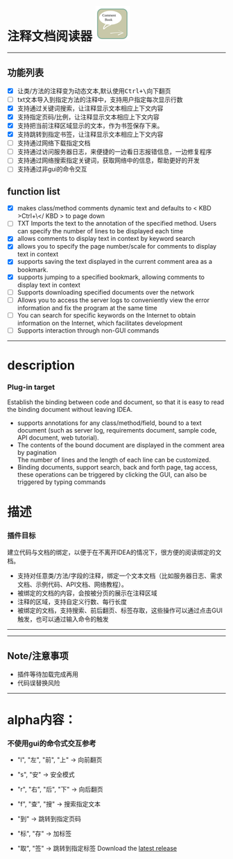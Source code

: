 # 注释文档阅读器  [![Downloads](src/main/resources/META-INF/pluginIcon.svg)](https://plugins.jetbrains.com/plugin/PLUGIN_ID)

----------------

<!-- Plugin description -->

## 功能列表

- [x] 让类/方法的注释变为动态文本,默认使用<kbd>Ctrl+\\</kbd>向下翻页
- [ ] txt文本导入到指定方法的注释中，支持用户指定每次显示行数
- [x] 支持通过关键词搜索，让注释显示文本相应上下文内容
- [x] 支持指定页码/比例，让注释显示文本相应上下文内容
- [x] 支持把当前注释区域显示的文本，作为书签保存下来。
- [x] 支持跳转到指定书签，让注释显示文本相应上下文内容
- [ ] 支持通过网络下载指定文档
- [ ] 支持通过访问服务器日志，来便捷的一边看日志报错信息，一边修复程序
- [ ] 支持通过网络搜索指定关键词，获取网络中的信息，帮助更好的开发
- [ ] 支持通过非gui的命令交互

## function list

- [x] makes class/method comments dynamic text and defaults to < KBD >Ctrl+\\</ KBD > to page down
- [ ] TXT Imports the text to the annotation of the specified method. Users can specify the number of lines to be
  displayed each time
- [x] allows comments to display text in context by keyword search
- [x] allows you to specify the page number/scale for comments to display text in context
- [x] supports saving the text displayed in the current comment area as a bookmark.
- [x] supports jumping to a specified bookmark, allowing comments to display text in context
- [ ] Supports downloading specified documents over the network
- [ ] Allows you to access the server logs to conveniently view the error information and fix the program at the same
  time
- [ ] You can search for specific keywords on the Internet to obtain information on the Internet, which facilitates
  development
- [ ] Supports interaction through non-GUI commands

---

# description

<div>
<h3> Plug-in target </h3>
<p> Establish the binding between code and document, so that it is easy to read the binding document without leaving IDEA. </p>
<ul>
<li> supports annotations for any class/method/field, bound to a text document (such as server log, requirements document, sample code, API document, web tutorial). </li>
<li> The contents of the bound document are displayed in the comment area by pagination </li>
The number of lines and the length of each line can be customized. </li>
<li> Binding documents, support search, back and forth page, tag access, these operations can be triggered by clicking the GUI, can also be triggered by typing commands </li>
</ul>
</div>

# 描述

<div>
  <h3>插件目标</h3>
  <p>建立代码与文档的绑定，以便于在不离开IDEA的情况下，很方便的阅读绑定的文档。</p>
  <ul>
    <li>支持对任意类/方法/字段的注释，绑定一个文本文档（比如服务器日志、需求文档、示例代码、API文档、网络教程）。</li>
    <li>被绑定的文档的内容，会按被分页的展示在注释区域</li>
    <li>注释的区域，支持自定义行数、每行长度</li>
    <li>被绑定的文档，支持搜索、前后翻页、标签存取，这些操作可以通过点击GUI触发，也可以通过输入命令的触发</li>
  </ul>
</div>

<!-- Plugin description end -->
----------------

---

## Note/注意事项

- 插件等待加载完成再用
- 代码误替换风险

----

# alpha内容：

### 不使用gui的命令式交互参考

- "l", "左", "前", "上" -> 向前翻页

- "s", "安" -> 安全模式

- "r", "右", "后", "下" -> 向后翻页

- "f", "查", "搜" -> 搜索指定文本

- "到" -> 跳转到指定页码

- "标", "存" -> 加标签

- "取", "签" -> 跳转到指定标签
  Download the [latest release](https://github.com/boheastill/pd2/releases/latest)
